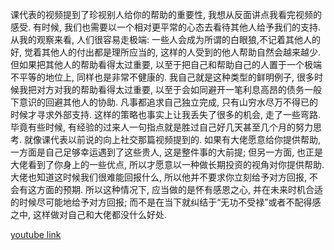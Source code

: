 课代表的视频提到了珍视别人给你的帮助的重要性, 我想从反面讲点我看完视频的感受. 有时候, 我们也需要以一个相对更平常的心态去看待其他人给予我们的支持.
从我的观察来看, 人们很容易走极端: 一些人会成为所谓的白眼狼,不记着其他人的好, 觉着其他人的付出都是理所应当的, 这样的人受到的他人帮助自然会越来越少. 但如果把其他人的帮助看得太过重要, 以至于把自己和帮助自己的人置于一个极端不平等的地位上, 同样也是非常不健康的.
我自己就是这种类型的鲜明例子, 很多时候我把对方对我的帮助看得太过重要, 以至于会如同避开一笔利息高昂的债务一般下意识的回避其他人的协助. 凡事都追求自己独立完成, 只有山穷水尽万不得已的时候才寻求外部支持. 这样的策略也事实上让我丢失了很多的机会, 走了一些弯路. 毕竟有些时候, 有经验的过来人一句指点就是胜过自己好几天甚至几个月的努力思考.
就像课代表以前说的向上社交那篇视频提到的. 如果有大佬愿意给你提供帮助, 一方面是自己足够幸运遇到了这些贵人, 这是整件事的大前提; 但另一方面, 也正是大佬看到了你身上的一些优点, 所以才愿意以一种做长期投资的视角对你提供帮助. 大佬也知道这时候我们很难能回报什么, 所以他并不要求你立刻给予对方回报, 不会有这方面的预期. 所以这种情况下, 应当做的是怀有感恩之心, 并在未来时机合适的时候尽可能地给予对方回报; 而不是在当下就纠结于“无功不受禄”或者不配得感之中, 这样做对自己和大佬都没什么好处.

[youtube link](https://www.youtube.com/watch?v=AvBbxbpCCsw&t=150s)
